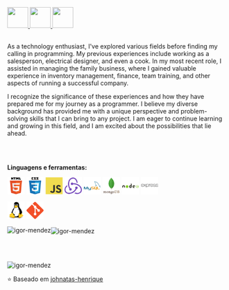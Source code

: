 <a href="https://www.instagram.com/igor_m_m/" target="_blank">
  <img src="https://cdn.icon-icons.com/icons2/1211/PNG/512/1491579602-yumminkysocialmedia36_83067.png" width="48px" height="48px">
</a> 
<a href="https://www.facebook.com/igor.mendesdemattos/" target="_blank">
  <img src="https://i.ibb.co/zmYNW4p/facebook.png" width="48px" height="48px">
</a> 
<a href="https://www.linkedin.com/in/igormm/">
  <img src="https://i.ibb.co/Kx2GSrT/linkedin.png" width="48px" height="48px" target="_blank">
</a>



<br />
<br />

As a technology enthusiast, I've explored various fields before finding my calling in programming. My previous experiences include working as a salesperson, electrical designer, and even a cook. In my most recent role, I assisted in managing the family business, where I gained valuable experience in inventory management, finance, team training, and other aspects of running a successful company.

I recognize the significance of these experiences and how they have prepared me for my journey as a programmer. I believe my diverse background has provided me with a unique perspective and problem-solving skills that I can bring to any project. I am eager to continue learning and growing in this field, and I am excited about the possibilities that lie ahead.

<br />
<br />

**Linguagens e ferramentas:**  

<p align="left">
  <img src="https://raw.githubusercontent.com/devicons/devicon/master/icons/html5/html5-original-wordmark.svg" alt="html5" width="40" height="40"/> 
  <img src="https://raw.githubusercontent.com/devicons/devicon/master/icons/css3/css3-original-wordmark.svg" alt="css3" width="40" height="40"/> 
  <img src="https://raw.githubusercontent.com/devicons/devicon/master/icons/javascript/javascript-original.svg" alt="javascript" width="40" height="40"/> 
  <img src="https://raw.githubusercontent.com/devicons/devicon/master/icons/redux/redux-original.svg" alt="redux" width="40" height="40"/> 
  <img src="https://raw.githubusercontent.com/devicons/devicon/master/icons/mysql/mysql-original-wordmark.svg" alt="mysql" width="40" height="40"/> 
  <img src="https://raw.githubusercontent.com/devicons/devicon/master/icons/mongodb/mongodb-original-wordmark.svg" alt="mongodb" width="40" height="40"/> 
  <img src="https://raw.githubusercontent.com/devicons/devicon/master/icons/nodejs/nodejs-original-wordmark.svg" alt="nodejs" width="40" height="40"/> 
  <img src="https://raw.githubusercontent.com/devicons/devicon/master/icons/express/express-original-wordmark.svg" alt="express" width="40" height="40"/> 

<p>
  <img src="https://raw.githubusercontent.com/devicons/devicon/master/icons/linux/linux-original.svg" alt="linux" width="40" height="40" />
  <img src="https://raw.githubusercontent.com/devicons/devicon/master/icons/git/git-original.svg" alt="git" width="40" height="40"/> 
</p>


<p>
    <img align="left" src="https://github-readme-stats.vercel.app/api?username=IgorMendez&count_private=true&show_icons=true&theme=graywhite&icon_color=268bd2&title_color=268bd2" alt="igor-mendez" />
</p>
<p>
    <img align="center" src="https://github-readme-stats.vercel.app/api/top-langs/?username=IgorMendez&layout=compact&theme=graywhite&title_color=268bd2" alt="igor-mendez" />
</p>

<br />
<br />

<p align="left"> <img src="https://komarev.com/ghpvc/?username=IgorMendez" alt="igor-mendez" /> </p>

⭐️ Baseado em [johnatas-henrique](https://github.com/johnatas-henrique)
